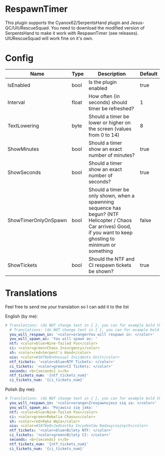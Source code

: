 # RespawnTimer

This plugin supports the Cyanox62/SerpentsHand plugin and Jesus-QC/UIURescueSquad. You need to download the modified version of SerpentsHand to make it work with RespawnTimer (see releases). UIURescueSquad will work fine on it's own.

# Config
| Name | Type | Description | Default |
| --- | --- | --- | --- |
| IsEnabled | bool | Is the plugin enabled | true |
| Interval | float | How often (in seconds) should timer be refreshed? | 1 |
| TextLowering | byte | Should a timer be lower or higher on the screen (values from 0 to 14) | 8 |
| ShowMinutes | bool | Should a timer show an exact number of minutes? | true |
| ShowSeconds | bool | Should a timer show an exact number of seconds? | true |
| ShowTimerOnlyOnSpawn | bool | Should a timer be only shown, when a spawnning sequence has begun? (NTF Helicopter / Chaos Car arrives) Good, if you want to keep ghosting to minimum or something | false |
| ShowTickets | bool | Should the NTF and CI respawn tickets be shown? | true

# Translations
Feel free to send me your translation so I can add it to the list

English (by me):
```yml
# Translations: (do NOT change text in { }, you can for example bold them)
  # Translations: (do NOT change text in { }, you can for example bold them)
  you_will_respawn_in: '<color=orange>You will respawn in: </color>'
  you_will_spawn_as: 'You will spawn as: '
  ntf: <color=blue>Nine-Tailed Fox</color>
  ci: <color=green>Chaos Insurgency</color>
  sh: <color=red>Serpent's Hand</color>
  uiu: <color=#1078e0>Unusual Incidents Unit</color>
  ntf_tickets: '<color=blue>NTF Tickets: </color>'
  ci_tickets: '<color=green>CI Tickets: </color>'
  seconds: <b>{seconds} s</b>
  ntf_tickets_num: '{ntf_tickets_num}'
  ci_tickets_num: '{ci_tickets_num}'
```

Polish (by me):
```yml
# Translations: (do NOT change text in { }, you can for example bold them)
  you_will_respawn_in: '<color=orange>Zrespawnujesz się za: </color>'
  you_will_spawn_as: 'Pojawisz się jako: '
  ntf: <color=blue>Nine-Tailed Fox</color>
  ci: <color=green>Rebelia Chaosu</color>
  sh: <color=red>Ręka Węża</color>
  uiu: <color=#1078e0>Jednostka Incydentów Nadzwyczajnych</color>
  ntf_tickets: '<color=blue>Bilety NTF: </color>'
  ci_tickets: '<color=green>Bilety CI: </color>'
  seconds: <b>{seconds} s</b>
  ntf_tickets_num: '{ntf_tickets_num}'
  ci_tickets_num: '{ci_tickets_num}'
  ```
